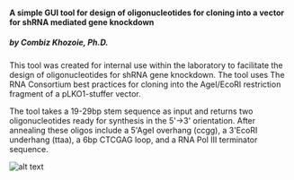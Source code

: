 #### A simple GUI tool for design of oligonucleotides for cloning into a vector for shRNA mediated gene knockdown
##### by Combiz Khozoie, Ph.D.

This tool was created for internal use within the laboratory to facilitate the design of oligonucleotides for shRNA gene knockdown.  The tool uses The RNA Consortium best practices for cloning into the AgeI/EcoRI restriction fragment of a pLKO1-stuffer vector.

The tool takes a 19-29bp stem sequence as input and returns two oligonucleotides ready for synthesis in the 5'->3' orientation.  After annealing these oligos include a 5'AgeI overhang (ccgg), a 3'EcoRI underhang (ttaa), a 6bp CTCGAG loop, and a RNA Pol III terminator sequence.

![alt text](https://github.com/thecombiz/ckshrnagui/blob/master/screenshot/screenshotshrna.png)

